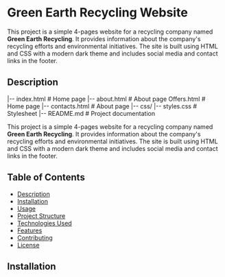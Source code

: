 # Green Earth Recycling Website
This project is a simple 4-pages website for a recycling company named **Green Earth Recycling**. It provides information about the company's recycling efforts and environmental initiatives. The site is built using HTML and CSS with a modern dark theme and includes social media and contact links in the footer.


## Description
 |-- index.html        # Home page
  |-- about.html        # About page
      Offers.html        # Home page
  |-- contacts.html        # About page
  |-- css/
       |-- styles.css   # Stylesheet
  |-- README.md         # Project documentation


This project is a simple 4-pages website for a recycling company named **Green Earth Recycling**. It provides information about the company's recycling efforts and environmental initiatives. The site is built using HTML and CSS with a modern dark theme and includes social media and contact links in the footer.

## Table of Contents

- [Description](#description)
- [Installation](#installation)
- [Usage](#usage)
- [Project Structure](#project-structure)
- [Technologies Used](#technologies-used)
- [Features](#features)
- [Contributing](#contributing)
- [License](#license)

## Installation



